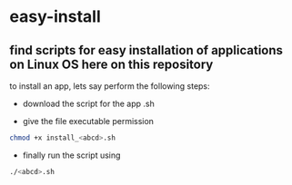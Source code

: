 # easy-install
## find scripts for easy installation of applications on Linux OS  here on this repository

to install an app, lets say <abcd> perform the following steps:

- download the script for the app <abcd>.sh

- give the file executable permission 

``` bash
chmod +x install_<abcd>.sh
```

- finally run the script using
``` bash
./<abcd>.sh
```
